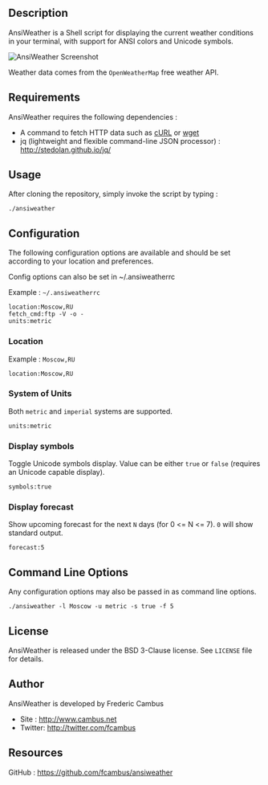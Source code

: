 ## Description

AnsiWeather is a Shell script for displaying the current weather conditions in your
terminal, with support for ANSI colors and Unicode symbols.

![AnsiWeather Screenshot](http://www.cambus.net/content/2013/10/ansiweather-moscow.png)

Weather data comes from the `OpenWeatherMap` free weather API.

## Requirements

AnsiWeather requires the following dependencies : 

- A command to fetch HTTP data such as [cURL](http://curl.haxx.se) or [wget](https://www.gnu.org/software/wget/)
- jq (lightweight and flexible command-line JSON processor) : http://stedolan.github.io/jq/

## Usage

After cloning the repository, simply invoke the script by typing :

	./ansiweather

## Configuration

The following configuration options are available and should be set according
to your location and preferences.

Config options can also be set in ~/.ansiweatherrc

Example : `~/.ansiweatherrc`

	location:Moscow,RU
	fetch_cmd:ftp -V -o -
	units:metric
        

### Location

Example : `Moscow,RU`

	location:Moscow,RU

### System of Units

Both `metric` and `imperial` systems are supported.

	units:metric

### Display symbols

Toggle Unicode symbols display. Value can be either `true` or `false` (requires an Unicode capable display).

	symbols:true

### Display forecast

Show upcoming forecast for the next `N` days (for 0 <= N <= 7). `0` will show standard output.

	forecast:5

## Command Line Options

Any configuration options may also be passed in as command line options.

	./ansiweather -l Moscow -u metric -s true -f 5

## License

AnsiWeather is released under the BSD 3-Clause license. See `LICENSE` file
for details.

## Author

AnsiWeather is developed by Frederic Cambus

- Site : http://www.cambus.net
- Twitter: http://twitter.com/fcambus

## Resources

GitHub : https://github.com/fcambus/ansiweather
